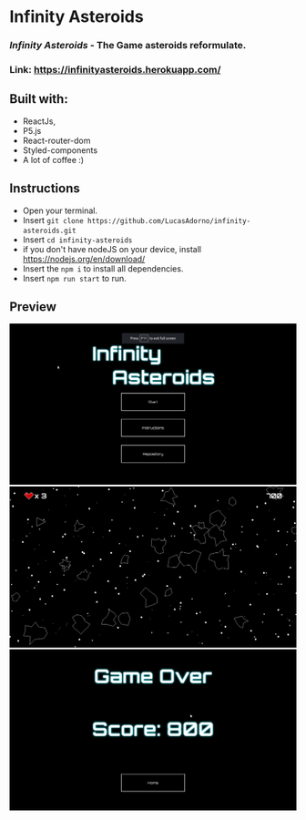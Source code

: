 # Infinity Asteroids

### _Infinity Asteroids_ - The Game asteroids reformulate.
### Link: https://infinityasteroids.herokuapp.com/

## Built with:
- ReactJs,
- P5.js
- React-router-dom
- Styled-components
- A lot of coffee :)

## Instructions
- Open your terminal.
- Insert `git clone https://github.com/LucasAdorno/infinity-asteroids.git`
- Insert `cd infinity-asteroids`
- if you don't have nodeJS on your device, install https://nodejs.org/en/download/
- Insert the `npm i` to install all dependencies.
- Insert `npm run start` to run.


## Preview

<div align="center">
  <img src="screenshots/startpage.png" width="767">
  <img src="screenshots/gamepage.png" width="767">
  <img src="screenshots/endpage.png" width="767">
</div>
